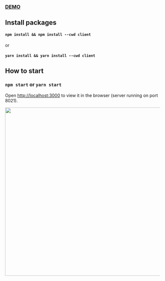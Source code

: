 ### <a href="https://3cay.hiepnguyen.site/">DEMO</a>

## Install packages
#### `npm install && npm install --cwd client` 
or
####  `yarn install && yarn install --cwd client`

## How to start
### `npm start` or `yarn start`
Open [http://localhost:3000](http://localhost:3000) to view it in the browser (server running on port 8021).

<p align="center">
  <img width="550" src="https://i.ibb.co/PN57jPM/Screenshot-20220221-085402.png"/>
</p>
